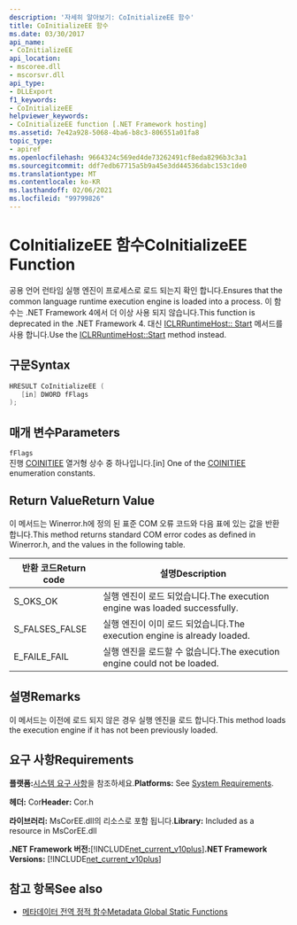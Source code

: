 ```yaml
---
description: '자세히 알아보기: CoInitializeEE 함수'
title: CoInitializeEE 함수
ms.date: 03/30/2017
api_name:
- CoInitializeEE
api_location:
- mscoree.dll
- mscorsvr.dll
api_type:
- DLLExport
f1_keywords:
- CoInitializeEE
helpviewer_keywords:
- CoInitializeEE function [.NET Framework hosting]
ms.assetid: 7e42a928-5068-4ba6-b8c3-806551a01fa8
topic_type:
- apiref
ms.openlocfilehash: 9664324c569ed4de73262491cf8eda8296b3c3a1
ms.sourcegitcommit: ddf7edb67715a5b9a45e3dd44536dabc153c1de0
ms.translationtype: MT
ms.contentlocale: ko-KR
ms.lasthandoff: 02/06/2021
ms.locfileid: "99799826"
---
```

# <a name="coinitializeee-function"></a><span data-ttu-id="90f5e-103">CoInitializeEE 함수</span><span class="sxs-lookup"><span data-stu-id="90f5e-103">CoInitializeEE Function</span></span>

<span data-ttu-id="90f5e-104">공용 언어 런타임 실행 엔진이 프로세스로 로드 되는지 확인 합니다.</span><span class="sxs-lookup"><span data-stu-id="90f5e-104">Ensures that the common language runtime execution engine is loaded into a process.</span></span> <span data-ttu-id="90f5e-105">이 함수는 .NET Framework 4에서 더 이상 사용 되지 않습니다.</span><span class="sxs-lookup"><span data-stu-id="90f5e-105">This function is deprecated in the .NET Framework 4.</span></span> <span data-ttu-id="90f5e-106">대신 [ICLRRuntimeHost:: Start](iclrruntimehost-start-method.md) 메서드를 사용 합니다.</span><span class="sxs-lookup"><span data-stu-id="90f5e-106">Use the [ICLRRuntimeHost::Start](iclrruntimehost-start-method.md) method instead.</span></span>  
  
## <a name="syntax"></a><span data-ttu-id="90f5e-107">구문</span><span class="sxs-lookup"><span data-stu-id="90f5e-107">Syntax</span></span>  
  
```cpp  
HRESULT CoInitializeEE (  
   [in] DWORD fFlags  
);  
```  
  
## <a name="parameters"></a><span data-ttu-id="90f5e-108">매개 변수</span><span class="sxs-lookup"><span data-stu-id="90f5e-108">Parameters</span></span>  

 `fFlags`  
 <span data-ttu-id="90f5e-109">진행 [COINITIEE](../metadata/coinitiee-enumeration.md) 열거형 상수 중 하나입니다.</span><span class="sxs-lookup"><span data-stu-id="90f5e-109">[in] One of the [COINITIEE](../metadata/coinitiee-enumeration.md) enumeration constants.</span></span>  
  
## <a name="return-value"></a><span data-ttu-id="90f5e-110">Return Value</span><span class="sxs-lookup"><span data-stu-id="90f5e-110">Return Value</span></span>  

 <span data-ttu-id="90f5e-111">이 메서드는 Winerror.h에 정의 된 표준 COM 오류 코드와 다음 표에 있는 값을 반환 합니다.</span><span class="sxs-lookup"><span data-stu-id="90f5e-111">This method returns standard COM error codes as defined in Winerror.h, and the values in the following table.</span></span>  
  
|<span data-ttu-id="90f5e-112">반환 코드</span><span class="sxs-lookup"><span data-stu-id="90f5e-112">Return code</span></span>|<span data-ttu-id="90f5e-113">설명</span><span class="sxs-lookup"><span data-stu-id="90f5e-113">Description</span></span>|  
|-----------------|-----------------|  
|<span data-ttu-id="90f5e-114">S_OK</span><span class="sxs-lookup"><span data-stu-id="90f5e-114">S_OK</span></span>|<span data-ttu-id="90f5e-115">실행 엔진이 로드 되었습니다.</span><span class="sxs-lookup"><span data-stu-id="90f5e-115">The execution engine was loaded successfully.</span></span>|  
|<span data-ttu-id="90f5e-116">S_FALSE</span><span class="sxs-lookup"><span data-stu-id="90f5e-116">S_FALSE</span></span>|<span data-ttu-id="90f5e-117">실행 엔진이 이미 로드 되었습니다.</span><span class="sxs-lookup"><span data-stu-id="90f5e-117">The execution engine is already loaded.</span></span>|  
|<span data-ttu-id="90f5e-118">E_FAIL</span><span class="sxs-lookup"><span data-stu-id="90f5e-118">E_FAIL</span></span>|<span data-ttu-id="90f5e-119">실행 엔진을 로드할 수 없습니다.</span><span class="sxs-lookup"><span data-stu-id="90f5e-119">The execution engine could not be loaded.</span></span>|  
  
## <a name="remarks"></a><span data-ttu-id="90f5e-120">설명</span><span class="sxs-lookup"><span data-stu-id="90f5e-120">Remarks</span></span>  

 <span data-ttu-id="90f5e-121">이 메서드는 이전에 로드 되지 않은 경우 실행 엔진을 로드 합니다.</span><span class="sxs-lookup"><span data-stu-id="90f5e-121">This method loads the execution engine if it has not been previously loaded.</span></span>  
  
## <a name="requirements"></a><span data-ttu-id="90f5e-122">요구 사항</span><span class="sxs-lookup"><span data-stu-id="90f5e-122">Requirements</span></span>  

 <span data-ttu-id="90f5e-123">**플랫폼:**[시스템 요구 사항](../../get-started/system-requirements.md)을 참조하세요.</span><span class="sxs-lookup"><span data-stu-id="90f5e-123">**Platforms:** See [System Requirements](../../get-started/system-requirements.md).</span></span>  
  
 <span data-ttu-id="90f5e-124">**헤더:** Cor</span><span class="sxs-lookup"><span data-stu-id="90f5e-124">**Header:** Cor.h</span></span>  
  
 <span data-ttu-id="90f5e-125">**라이브러리:** MsCorEE.dll의 리소스로 포함 됩니다.</span><span class="sxs-lookup"><span data-stu-id="90f5e-125">**Library:** Included as a resource in MsCorEE.dll</span></span>  
  
 <span data-ttu-id="90f5e-126">**.NET Framework 버전:**[!INCLUDE[net_current_v10plus](../../../../includes/net-current-v10plus-md.md)]</span><span class="sxs-lookup"><span data-stu-id="90f5e-126">**.NET Framework Versions:** [!INCLUDE[net_current_v10plus](../../../../includes/net-current-v10plus-md.md)]</span></span>  
  
## <a name="see-also"></a><span data-ttu-id="90f5e-127">참고 항목</span><span class="sxs-lookup"><span data-stu-id="90f5e-127">See also</span></span>

- [<span data-ttu-id="90f5e-128">메타데이터 전역 정적 함수</span><span class="sxs-lookup"><span data-stu-id="90f5e-128">Metadata Global Static Functions</span></span>](../metadata/metadata-global-static-functions.md)
